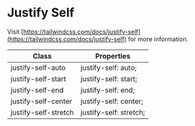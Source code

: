 # Justify Self

Visit [https://tailwindcss.com/docs/justify-self](https://tailwindcss.com/docs/justify-self) for more information.

<table class="w-full text-left border-collapse"><thead><tr><th class="z-20 sticky top-0 text-4 font-semibold text-gray-600 bg-white p-0"><div class="pb-2 pr-2 border-b border-gray-200">Class</div></th><th class="z-20 sticky top-0 text-4 font-semibold text-gray-600 bg-white p-0"><div class="pb-2 pl-2 border-b border-gray-200">Properties</div></th></tr></thead><tbody class="align-baseline"><tr><td class="py-2 pr-2 font-mono caption1 text-violet-600 whitespace-nowrap">justify-self-auto</td><td class="py-2 pl-2 font-mono caption1 text-light-blue-600 whitespace-pre">justify-self: auto;</td></tr><tr><td class="py-2 pr-2 font-mono caption1 text-violet-600 whitespace-nowrap border-t border-gray-200">justify-self-start</td><td class="py-2 pl-2 font-mono caption1 text-light-blue-600 whitespace-pre border-t border-gray-200">justify-self: start;</td></tr><tr><td class="py-2 pr-2 font-mono caption1 text-violet-600 whitespace-nowrap border-t border-gray-200">justify-self-end</td><td class="py-2 pl-2 font-mono caption1 text-light-blue-600 whitespace-pre border-t border-gray-200">justify-self: end;</td></tr><tr><td class="py-2 pr-2 font-mono caption1 text-violet-600 whitespace-nowrap border-t border-gray-200">justify-self-center</td><td class="py-2 pl-2 font-mono caption1 text-light-blue-600 whitespace-pre border-t border-gray-200">justify-self: center;</td></tr><tr><td class="py-2 pr-2 font-mono caption1 text-violet-600 whitespace-nowrap border-t border-gray-200">justify-self-stretch</td><td class="py-2 pl-2 font-mono caption1 text-light-blue-600 whitespace-pre border-t border-gray-200">justify-self: stretch;</td></tr></tbody></table>
